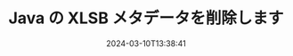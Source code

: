 ---
############################# Static ############################
layout: "auto-gen-metadata"
date: 2024-03-10T13:38:41
draft: false
otherformats: zip xltx xltm xlt xlsx xlsm xls wmf webp wav vsx vss vsdx vsd vdx vcr vcf ttf ttc torrent tiff tif psd pptx pptm ppt ppsx ppsm pps potx potm pot png pdf otf otc odt ods msg mpt mpp mp3 mov jpg jpf jpeg jp2 heif heic gif flv epub eml emf dxf dwg dotx dotm dot docx docm doc djvu dicom dcm bmp avi asf mkv one otc djvu

############################# Head ############################
head_title: "Java 内の XLSB ファイルのメタデータプロパティを削除"
head_description: "XLSB ファイルのメタデータフィールドを非表示にしたり削除したりするためのクロスプラットフォーム Java メタデータAPI。メタデータ規格 XMP、EXIF、IPTC、ID3 などと連携してください。 "

############################# Header ############################
title: "Java の XLSB メタデータを削除します"
description: "GroupDocs.Metadata for Java APIを使用して、XLSB や他の多くの一般的な文書、画像、マルチメディアファイル形式からメタデータプロパティを削除します。"
bg_image: "https://cms.admin.containerize.com/templates/aspose/App_Themes/V3/images/bg/header1.png"
bg_overlay: false
button:
    enable: true
    icon: "fas fa-arrow-down"
    label: "無料試用版をダウンロード"
    link: "https://downloads.groupdocs.com/metadata/java"

############################# SubMenu ############################
submenu:
    enable: true

    left:
        img_alt: "GroupDocs.Metadata for Java"
        image: "https://cms.admin.containerize.com/templates/groupdocs/images/product-logos/90x90-noborder/groupdocs-metadata-java.png"
        product: "GroupDocs.Metadata"
        platform: "Java"

    middle:
        button:

            # button loop
            - link: "https://apireference.groupdocs.com/metadata/java"
              text: "{submenu.content_middle.button_text_1}"

            # button loop
            - link: "https://github.com/groupdocs-metadata"
              text: "{submenu.content_middle.button_text_2}"

            # button loop
            - link: "https://products.groupdocs.app/metadata/family"
              text: "{submenu.content_middle.button_text_3}"

            # button loop
            - link: "https://purchase.groupdocs.com/pricing/metadata/java"
              text: "{submenu.content_middle.button_text_4}"

    right:
        link_download: "https://downloads.groupdocs.com/metadata"
        link_learn: "https://docs.groupdocs.com/metadata/java"
        link_buy: "https://purchase.groupdocs.com"

############################# About ############################
about:
    enable: true
    title: "GroupDocs.Metadata for Java API について"
    content: |
        [GroupDocs.Metadata for Java](/ja/metadata/java/) は、外部ソフトウェアを使用せずに、画像やドキュメント形式からメタデータ情報を簡単に読み取り、追加、更新、削除、検索、比較、交換、エクスポートできる高度なメタデータフィールド操作ソリューションです。Word ドキュメント、Excel スプレッドシート、PowerPoint プレゼンテーション、Outlook 電子メール、OneNote、Visio、Project、PDF、AutoCAD、Zip、Audio、Video ファイル形式からメタデータの詳細を削除し、他の多くのメタデータ処理機能との連携もサポートします。

############################# Steps ############################
steps:
    enable: true
    title_left: "Java の XLSB からメタデータを削除する手順"
    content_left: |
        [GroupDocs.Metadata for Java](/ja/metadata/java/) を使用すると、Java 開発者はいくつかの簡単な手順を実行することで、アプリケーション内から XLSB ファイルからメタデータ情報を簡単に削除できます。
        
        * 更新する XLSB ファイルをロードします。
        * 検索述語を removeProperties メソッドに渡します。
        * 実際に削除されたプロパティの数を確認してください。
        * 変更を保存します。

    title_right: "システム要件"
    content_right: |
        GroupDocs.Metadata for Java 個のAPIは、すべての主要なプラットフォームとオペレーティングシステムでサポートされています。以下のコードを実行する前に、以下の前提条件がシステムにインストールされていることを確認してください。

        * オペレーティングシステム:マイクロソフト Windows、Linux、Mac OS
        * 開発環境:NetBeans, IntelliJ IDEA, Eclipse
        * Java ランタイム環境: J2SE 6.0 and above
        * [Maven](https://repository.groupdocs.com/webapp/#/artifacts/browse/tree/General/repo/com/groupdocs/groupdocs-metadata) から GroupDocs.Metadata for Java の最新バージョンを入手してください
         
    code: |
        ```java    
        try (Metadata metadata = new Metadata("input.doc"))
        {
            // ファイル作成に貢献したすべてのユーザーのメンションをすべて削除する
            // 指定した名前のカスタムプロパティを削除する 
            int affected = metadata.removeProperties(new FallsIntoCategorySpecification(Tags.getPerson()).or(new WithNameSpecification("CustomProperty")));
            System.out.println(String.format("Affected properties: %s", affected));
            metadata.save("output.xlsb");
        }
        ```

############################# Demos ############################
demos:
    enable: true
    title: "メタデータを削除するライブデモ"
    content: |
       [GroupDocs.Metadata ライブデモ](https://products.groupdocs.app/metadata/family) ウェブサイトにアクセスして、XLSB ファイルのメタデータ情報を今すぐ削除してください。
       ライブデモには次の利点があります。
        
############################# About Formats ############################
about_formats:
    enable: true

############################# More Formats ############################
more_formats:
    enable: true
    title: "他のファイル形式のメタデータの削除"
    content: |
        Java のマルチフォーマットドキュメントと画像メタデータを削除する API。以下に示すように、一般的なファイル形式のメタデータを取得します。

############################# Back to top ###############################
back_to_top:
    enable: true
---